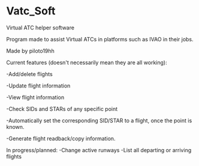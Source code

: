 # Vatc_Soft
Virtual ATC helper software

Program made to assist Virtual ATCs in platforms such as IVAO in their jobs.

Made by piloto19hh 



Current features (doesn't necessarily mean they are all working):

-Add/delete flights

-Update flight information

-View flight information

-Check SIDs and STARs of any specific point

-Automatically set the corresponding SID/STAR to a flight, once the point is known.

-Generate flight readback/copy information.



In progress/planned:
-Change active runways
-List all departing or arriving flights
